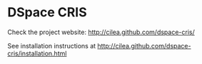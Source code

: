 DSpace CRIS
===========

Check the project website: http://cilea.github.com/dspace-cris/

See installation instructions at http://cilea.github.com/dspace-cris/installation.html